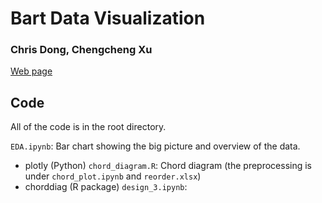 # Bart Data Visualization

### Chris Dong, Chengcheng Xu

[Web page](https://dongchris.github.io/bart-data-visualization/)

## Code

All of the code is in the root directory. 

`EDA.ipynb`: Bar chart showing the big picture and overview of the data.    
- plotly (Python)
`chord_diagram.R`: Chord diagram (the preprocessing is under `chord_plot.ipynb` and `reorder.xlsx`)    
- chorddiag (R package)
`design_3.ipynb`: 



